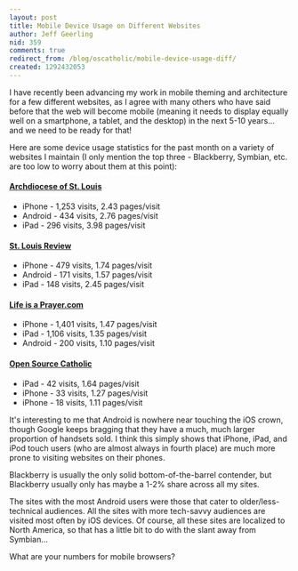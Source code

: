 ```yaml
---
layout: post
title: Mobile Device Usage on Different Websites
author: Jeff Geerling
nid: 359
comments: true
redirect_from: /blog/oscatholic/mobile-device-usage-diff/
created: 1292432053
---
```

<p>I have recently been advancing my work in mobile theming and architecture for a few different websites, as I agree with many others who have said before that the web will become mobile (meaning it needs to display equally well on a smartphone, a tablet, and the desktop) in the next 5-10 years... and we need to be ready for that!</p>
<p>Here are some device usage statistics for the past month on a variety of websites I maintain (I only mention the top three - Blackberry, Symbian, etc. are too low to worry about them at this point):</p>
<h4><a href="http://archstl.org/">Archdiocese of St. Louis</a></h4>
<ul>
<li>iPhone - 1,253 visits, 2.43 pages/visit</li>
<li>Android - 434 visits, 2.76 pages/visit</li>
<li>iPad - 296 visits, 3.98 pages/visit</li>
</ul>
<h4><a href="http://stlouisreview.com/">St. Louis Review</a></h4>
<ul>
<li>iPhone - 479 visits, 1.74 pages/visit</li>
<li>Android - 171 visits, 1.57 pages/visit</li>
<li>iPad - 148 visits, 2.45 pages/visit</li>
</ul>
<!--break-->
<h4><a href="http://www.lifeisaprayer.com/">Life is a Prayer.com</a></h4>
<ul>
<li>iPhone - 1,401 visits, 1.47 pages/visit</li>
<li>iPad - 1,106 visits, 1.35 pages/visit</li>
<li>Android - 200 visits, 1.10 pages/visit</li>
</ul>
<h4><a href="/">Open Source Catholic</a></h4>
<ul>
<li>iPad - 42 visits, 1.64 pages/visit</li>
<li>iPhone - 33 visits, 1.27 pages/visit</li>
<li>iPhone - 18 visits, 1.11 pages/visit</li>
</ul>
<p>It&#39;s interesting to me that Android is nowhere near touching the iOS crown, though Google keeps bragging that they have a much, much larger proportion of handsets sold. I think this simply shows that iPhone, iPad, and iPod touch users (who are almost always in fourth place) are much more prone to visiting websites on their phones.</p>
<p>Blackberry is usually the only solid bottom-of-the-barrel contender, but Blackberry usually only has maybe a 1-2% share across all my sites.</p>
<p>The sites with the most Android users were those that cater to older/less-technical audiences. All the sites with more tech-savvy audiences are visited most often by iOS devices. Of course, all these sites are localized to North America, so that has a little bit to do with the slant away from Symbian...</p>
<p>What are your numbers for mobile browsers?</p>
